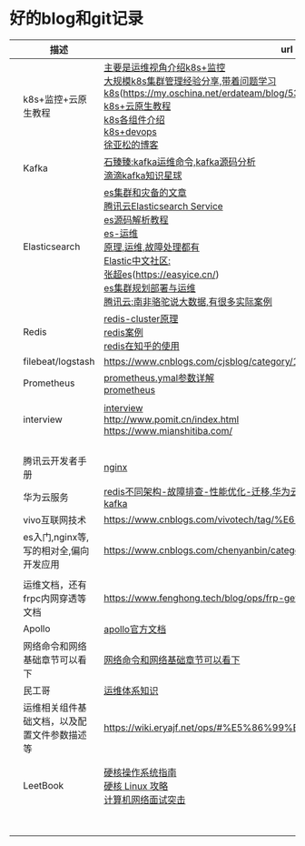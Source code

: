 # 好的blog和git记录



|      | 描述                                         | url                                                          |
| ---- | -------------------------------------------- | ------------------------------------------------------------ |
|      | k8s+监控+云原生教程                          | [主要是运维视角介绍k8s+监控](https://cloud.tencent.com/developer/user/5908455)<br />[大规模k8s集群管理经验分享,带着问题学习k8s](https://my.oschina.net/erdateam/blog/5336527)(https://my.oschina.net/erdateam/blog/5348560)<br />[k8s+云原生教程](https://jimmysong.io/kubernetes-handbook/guide/kubelet-authentication-authorization.html)<br />[k8s各组件介绍](https://blog.z0ukun.com/?cat=61)<br />[k8s+devops](https://www.yuque.com/coolops/kubernetes)<br />[徐亚松的博客](http://www.xuyasong.com/?paged=2&P=1717) |
|      | Kafka                                        | [石臻臻:kafka运维命令,kafka源码分析](https://www.szzdzhp.com/kafka/)<br />[滴滴kafka知识星球](https://wx.zsxq.com/dweb2/index/group/28855282812811) |
|      | Elasticsearch                                | [es集群和灾备的文章](https://cloud.tencent.com/developer/user/6583491)<br />[腾讯云Elasticsearch Service](https://cloud.tencent.com/developer/column/4008)<br />[es源码解析教程](https://cloud.tencent.com/developer/column/90442/tag-10307)<br />[es-运维](https://cloud.tencent.com/developer/column/84934/tag-10307)<br />[原理,运维,故障处理都有](https://www.cnblogs.com/kevingrace/category/1099403.html)<br />[Elastic中文社区:](https://elasticstack.blog.csdn.net/article/details/102728604)<br />[张超es](https://my.oschina.net/u/3536667?tab=newest&catalogId=7039951)(https://easyice.cn/)<br />[es集群规划部署与运维](https://www.cnblogs.com/codeshell/p/14472651.html)<br />[腾讯云:南非骆驼说大数据,有很多实际案例](https://cloud.tencent.com/developer/user/6899228) |
|      | Redis                                        | [redis-cluster原理](https://blog.csdn.net/xiaofeng10330111/article/details/90384502?ops_request_misc=%257B%2522request%255Fid%2522%253A%2522163653146816780265451858%2522%252C%2522scm%2522%253A%252220140713.130102334.pc%255Fblog.%2522%257D&request_id=163653146816780265451858&biz_id=0&utm_medium=distribute.pc_search_result.none-task-blog-2~blog~first_rank_v2~rank_v29-5-90384502.pc_v2_rank_blog_default&utm_term=redis+cluster&spm=1018.2226.3001.4450)<br />[redis案例](https://www.cnblogs.com/huanxiyun/tag/redis/)<br />[redis在知乎的使用](https://zhuanlan.zhihu.com/p/44441938) |
|      | filebeat/logstash                            | https://www.cnblogs.com/cjsblog/category/1272702.html        |
|      | Prometheus                                   | [prometheus.ymal参数详解](https://www.cnblogs.com/rexcheny/p/10675891.html)<br />[prometheus](https://cloud.tencent.com/developer/user/7471804) |
|      |                                              |                                                              |
|      | interview                                    | [interview](https://zyfcodes.blog.csdn.net/article/details/100706167)<br />http://www.pomit.cn/index.html<br />https://www.mianshitiba.com/ |
|      |                                              |                                                              |
|      |                                              |                                                              |
|      |                                              |                                                              |
|      |                                              |                                                              |
|      | 腾讯云开发者手册                             | [nginx](https://cloud.tencent.com/developer/doc/1158)        |
|      | 华为云服务                                   | [redis不同架构-故障排查-性能优化-迁移,华为云服务都有文档,可以看](https://support.huaweicloud.com/dcs_faq/dcs-faq-0427020.html)<br />[kafka](https://support.huaweicloud.com/bestpractice-kafka/kafka-bp-190605002.html) |
|      | vivo互联网技术                               | https://www.cnblogs.com/vivotech/tag/%E6%9C%8D%E5%8A%A1%E5%99%A8/ |
|      | es入门,nginx等,写的相对全,偏向开发应用       | https://www.cnblogs.com/chenyanbin/category/1674225.html     |
|      |                                              |                                                              |
|      | 运维文档，还有frpc内网穿透等文档             | https://www.fenghong.tech/blog/ops/frp-get-realip/           |
|      | Apollo                                       | [apollo官方文档](https://www.apolloconfig.com/#/zh/README)   |
|      | 网络命令和网络基础章节可以看下               | [网络命令和网络基础章节可以看下](https://www.kancloud.cn/panxin20/notes/1923557  ) |
|      | 民工哥                                       | [运维体系知识](https://zhuanlan.zhihu.com/p/366241294)       |
|      | 运维相关组件基础文档，以及配置文件参数描述等 | https://wiki.eryajf.net/ops/#%E5%86%99%E4%BD%9C%E6%84%9F%E6%80%80 |
|      |                                              |                                                              |
|      |                                              |                                                              |
|      | LeetBook                                     | [硬核操作系统指南](https://leetcode-cn.com/leetbook/read/awesome-os-guide/egu5ni/)<br />[硬核 Linux 攻略](https://leetcode-cn.com/leetbook/detail/awesome-linux-handbook/)<br />[计算机网络面试突击](https://leetcode-cn.com/leetbook/detail/networks-interview-highlights/) |
|      |                                              |                                                              |
|      |                                              |                                                              |
|      |                                              |                                                              |
|      |                                              |                                                              |
|      |                                              |                                                              |
|      |                                              |                                                              |
|      |                                              |                                                              |
|      |                                              |                                                              |

